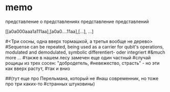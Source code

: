 # memo
 представление о представлениях
 представление представлений

[[a0a000aaa1a111aa],[a0a0....11aa],[...], ...]

#<Три сосны, одна вверх тормашкой, а третья вообще не дерево>
#Sequense can be repeated, being used as a carrier for qubit's operations, modulated and demodulated, symbolic differentiert- oder integriert
#&much more ... 
#также в нашем лесу замечен еще один частный 
#случай рощицы из трех сосен: "добродетель, 
#невежество, страсть" - но эти как вверх растут, 
#так и вниз

##(тут еще про Перельмана, который не 
#наш современник, но тоже про три каких-то
#странных штуковины)
#
#
